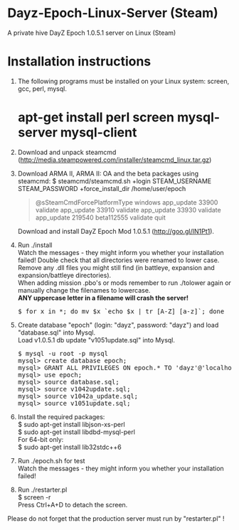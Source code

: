 Dayz-Epoch-Linux-Server (Steam)
===============================

A private hive DayZ Epoch 1.0.5.1 server on Linux (Steam)

Installation instructions
=========================

1. The following programs must be installed on your Linux system: screen, gcc, perl, mysql.
   # apt-get install perl screen mysql-server mysql-client

2. Download and unpack steamcmd (http://media.steampowered.com/installer/steamcmd_linux.tar.gz)

3. Download ARMA II, ARMA II: OA and the beta packages using steamcmd:
   $ steamcmd/steamcmd.sh +login STEAM_USERNAME STEAM_PASSWORD +force_install_dir /home/user/epoch
   > @sSteamCmdForcePlatformType windows
   > app_update 33900 validate
   > app_update 33910 validate
   > app_update 33930 validate
   > app_update 219540 beta112555 validate
   > quit

   Download and install DayZ Epoch Mod 1.0.5.1 (http://goo.gl/IN1Pt1).

4. Run ./install<br>
   Watch the messages - they might inform you whether your installation
   failed! Double check that all directories were renamed to lower case.
   Remove any .dll files you might still find (in battleye, expansion and
   expansion/battleye directories).<br>
   When adding mission .pbo's or mods remember to run ./tolower again or
   manually change the filenames to lowercase.<br>
   <b>ANY uppercase letter in a filename will crash the server!</b><br>
   <pre>$ for x in *; do mv $x `echo $x | tr [A-Z] [a-z]`; done</pre>

5. Create database "epoch" (login: "dayz", password: "dayz") and load "database.sql" into Mysql.<br>
   Load v1.0.5.1 db update "v1051update.sql" into Mysql.<br>
   <pre>$ mysql -u root -p mysql
   mysql> create database epoch;
   mysql> GRANT ALL PRIVILEGES ON epoch.* TO 'dayz'@'localhost' IDENTIFIED BY 'dayz';
   mysql> use epoch;
   mysql> source database.sql;
   mysql> source v1042update.sql;
   mysql> source v1042a_update.sql;
   mysql> source v1051update.sql;</pre>

6. Install the required packages:<br>
   $ sudo apt-get install libjson-xs-perl<br>
   $ sudo apt-get install libdbd-mysql-perl<br>
   For 64-bit only:<br>
   $ sudo apt-get install lib32stdc++6

7. Run ./epoch.sh for test<br>
   Watch the messages - they might inform you whether your installation failed!

8. Run ./restarter.pl<br>
   $ screen -r<br>
   Press Ctrl+A+D to detach the screen.

Please do not forget that the production server must run by "restarter.pl" !

